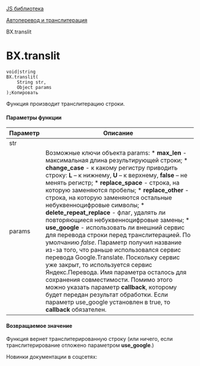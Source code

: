 [JS библиотека](/api_help/js_lib/index.php)

[Автоперевод и транслитерация](/api_help/js_lib/translit/index.php)

BX.translit

BX.translit
===========

```
void|string
BX.translit(
	String str,
	Object params
);Копировать
```

Функция производит транслитерацию строки.

#### Параметры функции

| Параметр | Описание |
| --- | --- |
| str |  |
| params | Возможные ключи объекта params:  * **max\_len** - максимальная длина результирующей строки; * **change\_case** - к какому регистру приводить строку: **L** – к нижнему, **U** – к верхнему, **false** – не менять регистр; * **replace\_space** - строка, на которую заменяются пробелы; * **replace\_other** - строка, на которую заменяются остальные небуквенноцифровые символы; * **delete\_repeat\_replace** - флаг, удалять ли повторяющиеся небуквенноцифровые замены; * **use\_google** - использовать ли внешний сервис для перевода строки перед транслитерацией. По умолчанию *false*. Параметр получил название из-за того, что раньше использовался сервис перевода Google.Translate. Поскольку сервис уже закрыт, то используется сервис Яндекс.Перевода. Имя параметра осталось для сохранения совместимости.   Помимо этого можно указать параметр **callback**, которому будет передан результат обработки. Если параметр use\_google установлен в true, то **callback** обязателен. |

#### Возвращаемое значение

Функция вернет транслитерированную строку (или ничего, если транслитерирование отложено параметром **use\_google**.)

Новинки документации в соцсетях:
